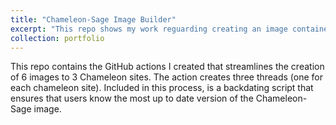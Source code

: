 ```yaml
---
title: "Chameleon-Sage Image Builder"
excerpt: "This repo shows my work reguarding creating an image container Sage's software plugins and stacks that can be used on Chameleon baremetal, gpu-based, and arm64 instances. <br/><img src='/images/sage.png'>"
collection: portfolio
---
```


This repo contains the GitHub actions I created that streamlines the creation of 6 images to 3 Chameleon sites. The action creates three threads (one for each chameleon site). Included in this process, is a backdating script that ensures that users know the most up to date version of the Chameleon-Sage image. 
